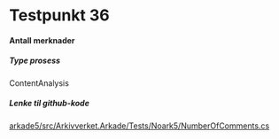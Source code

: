 # Testpunkt 36
#### Antall merknader

<Beskrivelse/>

##### Type prosess
ContentAnalysis

##### Lenke til github-kode
[arkade5/src/Arkivverket.Arkade/Tests/Noark5/NumberOfComments.cs](https://github.com/arkivverket/arkade5/blob/master/src/Arkivverket.Arkade/Tests/Noark5/NumberOfComments.cs)
